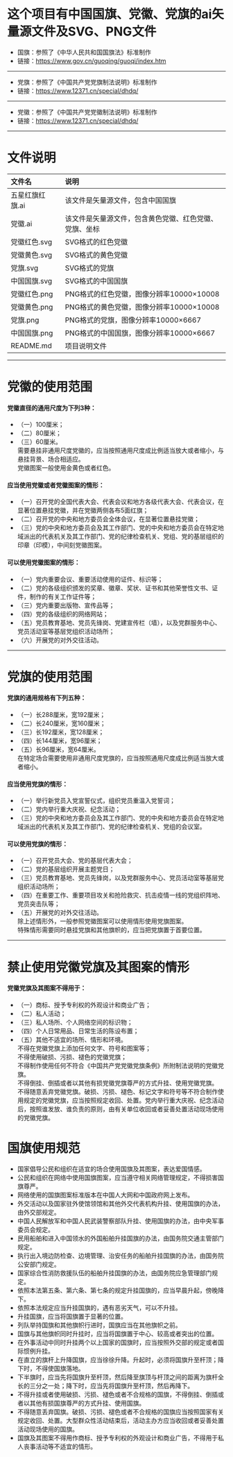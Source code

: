 # 这个项目有中国国旗、党徽、党旗的ai矢量源文件及SVG、PNG文件

* 国旗：参照了《中华人民共和国国旗法》标准制作
* 链接：https://www.gov.cn/guoqing/guoqi/index.htm
----

* 党旗：参照了《中国共产党党旗制法说明》标准制作
* 链接：https://www.12371.cn/special/dhdq/
----

* 党徽：参照了《中国共产党党徽制法说明》标准制作
* 链接：https://www.12371.cn/special/dhdq/
----

# 文件说明
|文件名|说明|
|:-|:-|
|五星红旗红旗.ai|该文件是矢量源文件，包含中国国旗|
|党徽.ai|该文件是矢量源文件，包含黄色党徽、红色党徽、党旗、坐标|
|党徽红色.svg|SVG格式的红色党徽|
|党徽黄色.svg|SVG格式的黄色党徽|
|党旗.svg|SVG格式的党旗|
|中国国旗.svg|SVG格式的中国国旗|
|党徽红色.png|PNG格式的红色党徽，图像分辨率10000×10008|
|党徽黄色.png|PNG格式的黄色党徽，图像分辨率10000×10008|
|党旗.png|PNG格式的党旗，图像分辨率10000×6667|
|中国国旗.png|PNG格式的中国国旗，图像分辨率10000×6667|
|README.md|项目说明文件|


----
# 党徽的使用范围 #
#### 党徽直径的通用尺度为下列3种： ####
* （一）100厘米；
* （二）80厘米；
* （三）60厘米。  
需要悬挂非通用尺度党徽的，应当按照通用尺度成比例适当放大或者缩小，与悬挂背景、场合相适应。  
党徽图案一般使用金黄色或者红色。  
#### 应当使用党徽或者党徽图案的情形： ####
* （一）召开党的全国代表大会、代表会议和地方各级代表大会、代表会议，在显著位置悬挂党徽，并在党徽两侧各布5面红旗；
* （二）召开党的中央和地方委员会全体会议，在显著位置悬挂党徽；
* （三）党的中央和地方委员会及其工作部门、党的中央和地方委员会在特定地域派出的代表机关及其工作部门、党的纪律检查机关、党组、党的基层组织的印章（印模），中间刻党徽图案。
#### 可以使用党徽图案的情形： ####
* （一）党内重要会议、重要活动使用的证件、标识等；
* （二）党的各级组织颁发的奖章、徽章、奖状、证书和其他荣誉性文书、证件，制作的有关工作证件等；
* （三）党内重要出版物、宣传品等；
* （四）党的各级组织的网络网站；
* （五）党员教育基地、党员先锋岗、党建宣传栏（墙），以及党群服务中心、党员活动室等基层党组织活动场所；
* （六）开展党的对外交往活动。
----

# 党旗的使用范围
#### 党旗的通用规格有下列五种： ####
* （一）长288厘米，宽192厘米；
* （二）长240厘米，宽160厘米；
* （三）长192厘米，宽128厘米；
* （四）长144厘米，宽96厘米；
* （五）长96厘米，宽64厘米。  
在特定场合需要使用非通用尺度党旗的，应当按照通用尺度成比例适当放大或者缩小。
#### 应当使用党旗的情形： ####
* （一）举行新党员入党宣誓仪式，组织党员重温入党誓词；
* （二）党内举行重大庆祝、纪念活动；
* （三）党的中央和地方委员会及其工作部门、党的中央和地方委员会在特定地域派出的代表机关及其工作部门、党的纪律检查机关、党组的会议室。
#### 可以使用党旗的情形： ####
* （一）召开党员大会、党的基层代表大会；
* （二）党的基层组织开展主题党日；
* （三）党员教育基地、党员先锋岗，以及党群服务中心、党员活动室等基层党组织活动场所；
* （四）在重要工作、重要项目攻关和抢险救灾、抗击疫情一线的党组织阵地、党员突击队等；
* （五）开展党的对外交往活动。    
除上述情形外，一般参照党徽图案可以使用情形使用党旗图案。  
特殊情形需要同时悬挂党旗和其他旗帜的，应当把党旗置于首要位置。

----

# 禁止使用党徽党旗及其图案的情形
#### 党徽党旗及其图案不得用于： ####
* （一）商标、授予专利权的外观设计和商业广告；
* （二）私人活动；
* （三）私人场所、个人网络空间的标识物；
* （四）个人日常用品、日常生活的陈设布置；
* （五）其他不适宜的场所、情形和环境。  
不得在党徽党旗上添加任何文字、符号和图案等；  
不得使用破损、污损、褪色的党徽党旗；  
不得制作使用任何不符合《中国共产党党徽党旗条例》所附制法说明的党徽党旗。  
不得倒挂、倒插或者以其他有损党徽党旗尊严的方式升挂、使用党徽党旗。  
不得随意丢弃党徽党旗。破损、污损、褪色、标记文字和符号等不符合制作使用规定的党徽党旗，应当按照规定收回、处置。党内举行重大庆祝、纪念活动后，按照谁发放、谁负责的原则，由有关单位收回或者妥善处置活动现场使用的党徽党旗。


# 国旗使用规范

* 国家倡导公民和组织在适宜的场合使用国旗及其图案，表达爱国情感。
* 公民和组织在网络中使用国旗图案，应当遵守相关网络管理规定，不得损害国旗尊严。
* 网络使用的国旗图案标准版本在中国人大网和中国政府网上发布。
* 外交活动以及国家驻外使馆领馆和其他外交代表机构升挂、使用国旗的办法，由外交部规定。
* 中国人民解放军和中国人民武装警察部队升挂、使用国旗的办法，由中央军事委员会规定。
* 民用船舶和进入中国领水的外国船舶升挂国旗的办法，由国务院交通主管部门规定。
* 执行出入境边防检查、边境管理、治安任务的船舶升挂国旗的办法，由国务院公安部门规定。
* 国家综合性消防救援队伍的船舶升挂国旗的办法，由国务院应急管理部门规定。
* 依照本法第五条、第六条、第七条的规定升挂国旗的，应当早晨升起，傍晚降下。
* 依照本法规定应当升挂国旗的，遇有恶劣天气，可以不升挂。
* 升挂国旗，应当将国旗置于显著的位置。
* 列队举持国旗和其他旗帜行进时，国旗应当在其他旗帜之前。
* 国旗与其他旗帜同时升挂时，应当将国旗置于中心、较高或者突出的位置。
* 在外事活动中同时升挂两个以上国家的国旗时，应当按照外交部的规定或者国际惯例升挂。
* 在直立的旗杆上升降国旗，应当徐徐升降。升起时，必须将国旗升至杆顶；降下时，不得使国旗落地。
* 下半旗时，应当先将国旗升至杆顶，然后降至旗顶与杆顶之间的距离为旗杆全长的三分之一处；降下时，应当先将国旗升至杆顶，然后再降下。
* 不得升挂或者使用破损、污损、褪色或者不合规格的国旗，不得倒挂、倒插或者以其他有损国旗尊严的方式升挂、使用国旗。
* 不得随意丢弃国旗。破损、污损、褪色或者不合规格的国旗应当按照国家有关规定收回、处置。大型群众性活动结束后，活动主办方应当收回或者妥善处置活动现场使用的国旗。
* 国旗及其图案不得用作商标、授予专利权的外观设计和商业广告，不得用于私人丧事活动等不适宜的情形。
